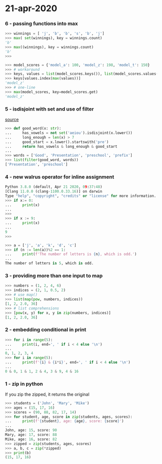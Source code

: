 # 21-apr-2020

### 6 - passing functions into max

```python
>>> winnings = [ 'j', 'b', 'b', 's', 'b', 'j']
>>> max( set(winnings), key = winnings.count)
'b'
>>> max((winnings), key = winnings.count)
'b'
>>>

>>> model_scores = {'model_a': 100, 'model_z': 198, 'model_t': 150}
>>> # workaround
>>> keys, values = list(model_scores.keys()), list(model_scores.values())
>>> keys[values.index(max(values))]
'model_z'
>>> # one-line
>>> max(model_scores, key=model_scores.get)
'model_z'
```


### 5 - isdisjoint with set and use of filter

[source](https://medium.com/better-programming/30-simple-tricks-to-level-up-your-python-coding-5b625c15b79a)

```python
>>> def good_word(x: str):
...     has_vowels = not set('aeiou').isdisjoint(x.lower())
...     long_enough = len(x) > 7
...     good_start = x.lower().startswith('pre')
...     return has_vowels & long_enough & good_start
... 
>>> words = ['Good', 'Presentation', 'preschool', 'prefix']
>>> list(filter(good_word, words))
['Presentation', 'preschool']
```

### 4 - new walrus operator for inline assignment

```python
Python 3.8.0 (default, Apr 21 2020, 09:37:48)
[Clang 11.0.0 (clang-1100.0.33.16)] on darwin
Type "help", "copyright", "credits" or "license" for more information.
>>> if x:= 0:
...     print(x)
...
>>>
>>> if x := 9:
...     print(x)
...
9
>>>

>>> a = ['j', 'a', 'k', 'd', 'c']
>>> if (n := len(a))%2 == 1:
...     print(f'The number of letters is {n}, which is odd.')
...
The number of letters is 5, which is odd.

```

### 3 - providing more than one input to map

```python
>>> numbers = (1, 2, 4, 6)
>>> indices = (2, 1, 0.5, 2)
>>> # use map()
>>> list(map(pow, numbers, indices))
[1, 2, 2.0, 36]
>>> # list comprehensions
>>> [pow(x, y) for x, y in zip(numbers, indices)]
[1, 2, 2.0, 36]
```

### 2 - embedding conditional in print

```python
>>> for i in range(5):
...     print(i, end=', ' if i < 4 else '\n')
... 
0, 1, 2, 3, 4
>>> for i in range(5):
...     print(f'{i} & {i*i}', end=', ' if i < 4 else '\n')
... 
0 & 0, 1 & 1, 2 & 4, 3 & 9, 4 & 16
```

### 1 - zip in python

If you zip the zipped, it returns the original

```python
>>> students = ('John', 'Mary', 'Mike')
>>> ages = (15, 17, 16)
>>> scores = (90, 88, 82, 17, 14)
>>> for student, age, score in zip(students, ages, scores):
...     print(f'{student}, age: {age}, score: {score}')
... 
John, age: 15, score: 90
Mary, age: 17, score: 88
Mike, age: 16, score: 82
>>> zipped = zip(students, ages, scores)
>>> a, b, c = zip(*zipped)
>>> print(b)
(15, 17, 16)
```
